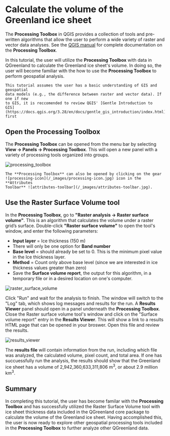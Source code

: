 # Calculate the volume of the Greenland ice sheet

The **Processing Toolbox** in QGIS provides a collection of tools and
pre-written algorithms that allow the user to perform a wide variety of raster
and vector data analyses. See the [QGIS
manual](https://docs.qgis.org/3.28/en/docs/user_manual/processing/toolbox.html)
for complete documentation on the **Processing Toolbox**.

In this tutorial, the user will utilize the **Processing Toolbox** with data in
QGreenland to calculate the Greenland ice sheet's volume. In doing so, the user
will become familiar with the how to use the **Processing Toolbox** to perform
geospatial analysis.


```{warning}
This tutorial assumes the user has a basic understanding of GIS and geospatial
data models (e.g., the difference between raster and vector data). If one if new
to GIS, it is reccomended to review QGIS' [Gentle Introduction to
GIS](https://docs.qgis.org/3.28/en/docs/gentle_gis_introduction/index.html)
first
```

## Open the Processing Toolbox

The **Processing Toolbox** can be opened from the menu bar by selecting **View
-> Panels -> Processing Toolbox**. This will open a new panel with a variety of
processing tools organized into groups.

![processing_toolbox](/_images/processing_toolbox.jpg)

```{note}
The **Processing Toolbox** can also be opened by clicking on the gear
![processing-icon](/_images/processing-icon.jpg) icon in the **Attributes
Toolbar** ![attributes-toolbar](/_images/attributes-toolbar.jpg).
```

## Use the Raster Surface Volume tool

In the **Processing Toolbox**, go to **"Raster analysis -> Raster surface
volume"**. This is an algorithm that calculates the volume under a raster grid’s
surface. Double-click **"Raster surface volume"** to open the tool's window, and
enter the following parameters:

* **Input layer** = Ice thickness (150 m)
* There will only be one option for **Band number**
* **Base level** = should already be set to 0. This is the minimum pixel value in
  the Ice thickness layer.
* **Method** = Count only above base level (since we are interested in ice thickness
  values greater than zero)
* Save the **Surface volume report**, the output for this algorithm, in a temporary file or in a
  desired location on one's computer.

![raster_surface_volume](/_images/raster_surface_volume.jpg)

Click "Run" and wait for the analysis to finish. The window will switch to the
"Log" tab, which shows log messages and results for the run. A **Results
Viewer** panel should open in a panel underneath the **Processing
Toolbox**. Close the Raster surface volume tool's window and click on the
"Surface volume report" entry in the **Results Viewer**. This will show a link to
a results HTML page that can be opened in your broswer. Open this file and
review the results.

![results_viewer](/_images/results_viewer.jpg)

The **results file** will contain information from the run, including which file was
analyzed, the calculated volume, pixel count, and total area. If one has
succuessfully run the analysis, the results should show that the Greenland ice
sheet has a volume of 2,942,360,633,311,806 m<sup>3</sup>, or about 2.9 million
km<sup>3</sup>.

## Summary

In completing this tutorial, the user has become familar with the **Processing
Toolbox** and has successfully utilized the Raster Surface Volume tool with ice
sheet thickness data included in the QGreenland core package to calculate the
volume of the Greenland ice sheet. Having accomplished this, the user is now
ready to explore other geospatial processing tools included in the **Processing
Toolbox** to further analyze other QGreenland data.
